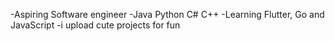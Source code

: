 -Aspiring Software engineer
-Java Python C# C++
-Learning Flutter, Go and JavaScript
-i upload cute projects for fun

<!---
devayanicmanu/devayanicmanu is a ✨ special ✨ repository because its `README.md` (this file) appears on your GitHub profile.
You can click the Preview link to take a look at your changes.
--->
